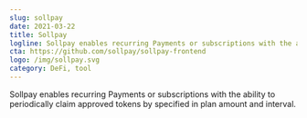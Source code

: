 ```yaml
---
slug: sollpay
date: 2021-03-22
title: Sollpay
logline: Sollpay enables recurring Payments or subscriptions with the ability to periodically claim approved tokens by specified in plan amount and interval.
cta: https://github.com/sollpay/sollpay-frontend
logo: /img/sollpay.svg
category: DeFi, tool
---
```


Sollpay enables recurring Payments or subscriptions with the ability to periodically claim approved tokens by specified in plan amount and interval.
